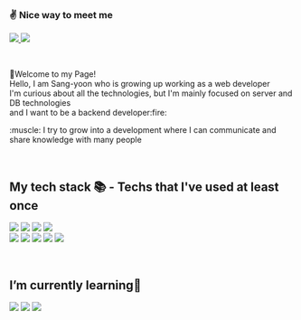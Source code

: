<!--<h2>👋 Welcome to my Page!</h2>-->
### :v: Nice way to meet me
<p dir="auto">
  <a href="https://juinor.tistory.com" target="_blank">
    <img src="https://img.shields.io/badge/Tech%20Blog-3776AB?style=flat-square&logo=Blogger&logoColor=white"/>
  </a>
  <a href="mailto:uljang1995@gmail.com"><img src="https://img.shields.io/badge/uljang1995@gmail.com-d14836?style=flat-square&logo=Gmail&logoColor=white"/></a>
</p>
<br/>
<p>
  👋Welcome to my Page! <br/>
  Hello, I am Sang-yoon who is growing up working as a web developer <br/>
  I'm curious about all the technologies, but I'm mainly focused on server and DB technologies <br/>
  and I want to be a backend developer:fire:
</p>
<p>
  :muscle: I try to grow into a development where I can communicate and share knowledge with many people
</p>
<br/>
<h2> My tech stack 📚  - Techs that I've used at least once </h2>
<p>
  <img src="https://img.shields.io/badge/-HTML5-F05032?style=for-the-badge&logo=html5&logoColor=ffffff"/>
  <img src="https://img.shields.io/badge/-CSS3-007ACC?style=for-the-badge&logo=css3"/>
  <img src="https://img.shields.io/badge/-JavaScript-%23F7DF1C?style=for-the-badge&logo=javascript&logoColor=000000&labelColor=%23F7DF1C&color=%23FFCE5A"/>
  <img src="https://img.shields.io/badge/-GitHub-F05032?style=for-the-badge&logo=GitHub"/>
  <br/>
  <img src="https://img.shields.io/badge/java-3776AB?style=for-the-badge&logo=java&logoColor=white"/>
  <img src="https://img.shields.io/badge/Spring-6DB33F?style=for-the-badge&logo=Spring&logoColor=white"/>
  <img src="https://img.shields.io/badge/Oracle-F80000?style=for-the-badge&logo=Oracle&logoColor=white"/>
  <img src="https://img.shields.io/badge/MySQL-4479A1?style=for-the-badge&logo=MySQL&logoColor=white"/>
  <img src="https://img.shields.io/badge/Cubrid%20DB-000000?style=for-the-badge&logo=Octane Render&logoColor=white"/>
</p>
<br/>
<h2> I’m currently learning🌱 </h2>
<p>
  <img src="https://img.shields.io/badge/SpringBoot-6DB33F?style=for-the-badge&logo=SpringBoot&logoColor=white"/>
  <img src="https://img.shields.io/badge/Thymeleaf-005F0F?style=for-the-badge&logo=Thymeleaf&logoColor=white"/>
  <img src="https://img.shields.io/badge/JPA-FCC624?style=for-the-badge&logo=jpa&logoColor=white"/>
</p>
<!--
Here are some ideas to get you started:

- 🔭 I’m currently working on ...
- 🌱 I’m currently learning ...
- 👯 I’m looking to collaborate on ...
- 🤔 I’m looking for help with ...
- 💬 Ask me about ...
- 📫 How to reach me: ...
- 😄 Pronouns: ...
- ⚡ Fun fact: ...
-->
